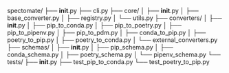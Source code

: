 spectomate/
├── __init__.py
├── cli.py
├── core/
│   ├── __init__.py
│   ├── base_converter.py
│   ├── registry.py
│   └── utils.py
├── converters/
│   ├── __init__.py
│   ├── pip_to_conda.py
│   ├── pip_to_poetry.py
│   ├── pip_to_pipenv.py
│   ├── pip_to_pdm.py
│   ├── conda_to_pip.py
│   ├── poetry_to_pip.py
│   ├── poetry_to_conda.py
│   └── external_converters.py
├── schemas/
│   ├── __init__.py
│   ├── pip_schema.py
│   ├── conda_schema.py
│   ├── poetry_schema.py
│   └── pipenv_schema.py
└── tests/
    ├── __init__.py
    ├── test_pip_to_conda.py
    └── test_poetry_to_pip.py